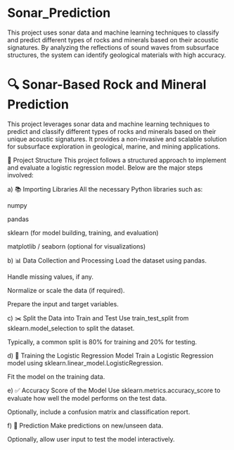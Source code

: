 # Sonar_Prediction
This project uses sonar data and machine learning techniques to classify and predict different types of rocks and minerals based on their acoustic signatures. By analyzing the reflections of sound waves from subsurface structures, the system can identify geological materials with high accuracy.


# 🔍 Sonar-Based Rock and Mineral Prediction

This project leverages sonar data and machine learning techniques to predict and classify different types of rocks and minerals based on their unique acoustic signatures. It provides a non-invasive and scalable solution for subsurface exploration in geological, marine, and mining applications.

📁 Project Structure
This project follows a structured approach to implement and evaluate a logistic regression model. Below are the major steps involved:

a) 📚 Importing Libraries
All the necessary Python libraries such as:

numpy

pandas

sklearn (for model building, training, and evaluation)

matplotlib / seaborn (optional for visualizations)

b) 📊 Data Collection and Processing
Load the dataset using pandas.

Handle missing values, if any.

Normalize or scale the data (if required).

Prepare the input and target variables.

c) ✂️ Split the Data into Train and Test
Use train_test_split from sklearn.model_selection to split the dataset.

Typically, a common split is 80% for training and 20% for testing.

d) 🤖 Training the Logistic Regression Model
Train a Logistic Regression model using sklearn.linear_model.LogisticRegression.

Fit the model on the training data.

e) ✅ Accuracy Score of the Model
Use sklearn.metrics.accuracy_score to evaluate how well the model performs on the test data.

Optionally, include a confusion matrix and classification report.

f) 🔮 Prediction
Make predictions on new/unseen data.

Optionally, allow user input to test the model interactively.

